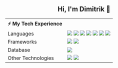 <h2 align="center"> Hi, I'm Dimitrik 👋 </h2>

<table>
  <tr>
    <th>⚡ My Tech Experience </th>
    <th></th>
  </tr>
  <tr>
    <td>Languages</td>
    <td>
      <img src="https://img.shields.io/badge/-HTML5-%23E44D27?&style=for-the-badge&logo=html5&logoColor=ffffff">
      <img src="https://img.shields.io/badge/-CSS3-%231572B6?&style=for-the-badge&logo=css3">
      <img src="https://img.shields.io/badge/javascript%20-%23323330.svg?&style=for-the-badge&logo=javascript&logoColor=%23F7DF1E">
      <img src="https://img.shields.io/badge/python-3670A0?style=for-the-badge&logo=python&logoColor=ffdd54">
      <img src="https://img.shields.io/badge/-Java-%23E44D27?&style=for-the-badge&logo=java&logoColor=ffffff">
      <img src="https://img.shields.io/badge/php-%23777BB4.svg?&style=for-the-badge&logo=php&logoColor=white">
      <img src="https://img.shields.io/badge/swift-F54A2A?style=for-the-badge&logo=swift&logoColor=white">
    </td>
  </tr>
  <tr>
    <td>Frameworks</td>
    <td>
      <img src="https://img.shields.io/badge/vuejs-%2335495e.svg?style=for-the-badge&logo=vuedotjs&logoColor=%234FC08D">
      <img src="https://img.shields.io/badge/bootstrap%20-%23563D7C.svg?&style=for-the-badge&logo=bootstrap&logoColor=white">
    </td>
  </tr>
  <tr>
    <td>Database</td>
    <td>
      <img src="https://img.shields.io/badge/-MySQL-4479A1?&style=for-the-badge&logo=mysql&logoColor=ffffff">
    </td>
  </tr>
  <tr>
    <td>Other Technologies</td>
    <td>
      <img src="https://img.shields.io/badge/-VS_Code-007ACC?&style=for-the-badge&logo=visual-studio-code&logoColor=ffffff">
      <img src="https://img.shields.io/badge/-Postman-%23FF6F00.svg?&style=for-the-badge&logo=postman&logoColor=ffffff">
    </td>
  </tr>
</table>
<!--
**dimitrikjohnson/dimitrikjohnson** is a ✨ _special_ ✨ repository because its `README.md` (this file) appears on your GitHub profile.

Here are some ideas to get you started:

- 🔭 I’m currently working on ...
- 🌱 I’m currently learning ...
- 👯 I’m looking to collaborate on ...
- 🤔 I’m looking for help with ...
- 💬 Ask me about ...
- 📫 How to reach me: ...
- 😄 Pronouns: ...
- ⚡ Fun fact: ...
-->

<a href="https://github.com/DeltaGMU/PCA-Employees">
  <img src="https://github-readme-stats.vercel.app/api/pin/?username=DeltaGMU&repo=PCA-Employees&theme=tokyonight" />
</a>
